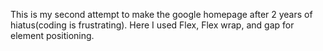 This is my second attempt to make the google homepage after 2 years of hiatus(coding is frustrating). Here I used Flex, Flex wrap, and gap for element positioning.

